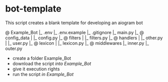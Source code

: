 # bot-template
This script creates a blank template for developing an aiogram bot

@ Example_Bot
|_ .env
|_ .env.example
|_ .gitignore
|_ main.py
|_ @ config_data
|  |_ config.py
|_ @ filters
|  |_ filters.py
|_ @ handlers
|  |_ other.py
|  |_ user.py
|_ @ lexicon
|  |_ lexicon.py
|_ @ middlewares
    |_ inner.py
    |_ outer.py


* create a folder Example_Bot
* download the script *into Example_Bot*
* give it execution rights
* run the script *in Example_Bot*

